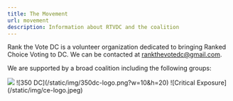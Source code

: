 ```yaml
---
title: The Movement
url: movement
description: Information about RTVDC and the coalition
---
```

Rank the Vote DC is a volunteer organization dedicated to bringing Ranked Choice Voting to DC. We can be contacted at [rankthevotedc@gmail.com](mailto:rankthevotedc@gmail.com).

We are supported by a broad coalition including the following groups:

<img src="/static/img/350dc-logo.png" w=10 h=20 />
![350 DC](/static/img/350dc-logo.png?w=10&h=20)
![Critical Exposure](/static/img/ce-logo.jpeg)